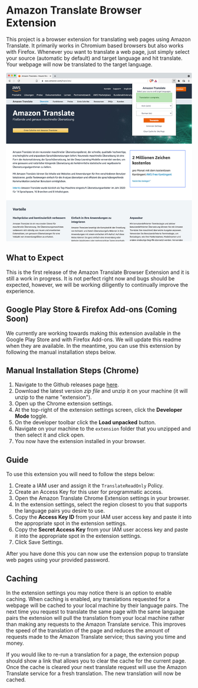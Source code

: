 # Amazon Translate Browser Extension

This project is a browser extension for translating web pages using Amazon Translate. It primarily works in Chromium based browsers but also works with Firefox. Whenever you want to translate a web page, just simply select your source (automatic by default) and target language and hit translate. Your webpage will now be translated to the target language.

![Preview](example.jpg)

## What to Expect

This is the first release of the Amazon Translate Browser Extension and it is still a work in progress. It is not perfect right now and bugs should be expected, however, we will be working diligently to continually improve the experience.

## Google Play Store & Firefox Add-ons (Coming Soon)

We currently are working towards making this extension available in the Google Play Store and with Firefox Add-ons. We will update this readme when they are available. In the meantime, you can use this extension by following the manual installation steps below.

<!-- The easiest way to use this extension is to install the latest version from the [Google Play Store]() or from [Firefox Add-ons](). -->

## Manual Installation Steps (Chrome)

1. Navigate to the Github releases page [here](https://github.com/awslabs/amazon-translate-browser-extension/releases).
2. Download the latest version *zip file* and unzip it on your machine (it will unzip to the name "extension").
3. Open up the Chrome extension settings.
4. At the top-right of the extension settings screen, click the **Developer Mode** toggle.
5. On the developer toolbar click the **Load unpacked** button.
6. Navigate on your machine to the `extension` folder that you unzipped and then select it and click open.
7. You now have the extension installed in your browser.

## Guide

To use this extension you will need to follow the steps below:

1. Create a IAM user and assign it the `TranslateReadOnly` Policy.
2. Create an Access Key for this user for programmatic access.
3. Open the Amazon Translate Chrome Extension settings in your browser.
4. In the extension settings, select the region closest to you that supports the language pairs you desire to use.
5. Copy the **Access Key ID** from your IAM user access key and paste it into the appropriate spot in the extension settings.
6. Copy the **Secret Access Key** from your IAM user access key and paste it into the appropriate spot in the extension settings.
7. Click Save Settings.

After you have done this you can now use the extension popup to translate web pages using your provided password.

## Caching

In the extension settings you may notice there is an option to enable caching. When caching is enabled, any translations requested for a webpage
will be cached to your local machine by their language pairs. The next time you request to translate the same page with the same language pairs the
extension will pull the translation from your local machine rather than making any requests to the Amazon Translate service. This improves the speed
of the translation of the page and reduces the amount of requests made to the Amazon Translate service; thus saving you time and money.

If you would like to re-run a translation for a page, the extension popup should show a link that allows you to clear the cache for the current page.
Once the cache is cleared your next translate request will use the Amazon Translate service for a fresh translation. The new translation will now be cached.

